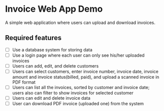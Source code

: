 # Invoice Web App Demo
A simple web application where users can upload and download invoices.

## Required features
- [ ] Use a database system for storing data
- [ ] Use a login page where each user can only see his/her uploaded invoices
- [ ] Users can add, edit, and delete customers
- [ ] Users can select customers, enter invoice number, invoice date, invoice amount and
invoice status(billed, paid), and upload a scanned invoice in PDF format
- [ ] Users can list all the invoices, sorted by customer and invoice date; users also can filter to show invoices
for selected customer
- [ ] Users can edit and delete invoice data
- [ ] User can download PDF invoice (uploaded one) from the system
